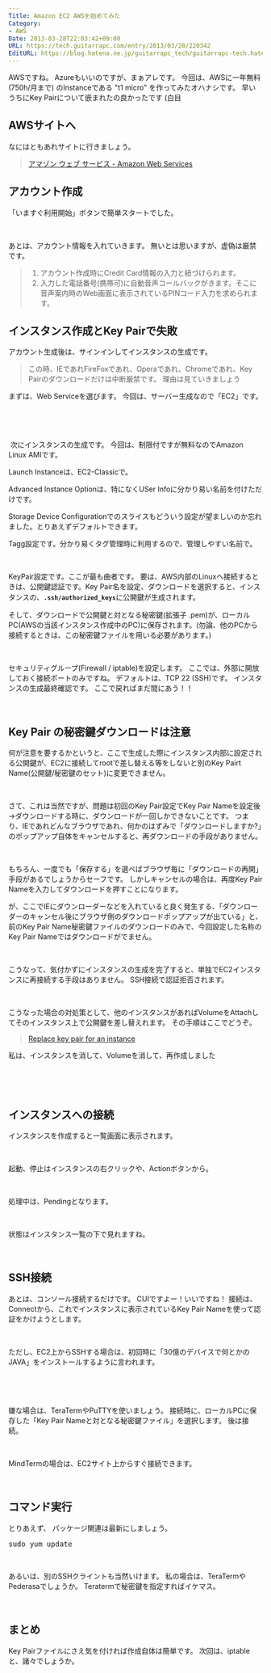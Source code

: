 ```yaml
---
Title: Amazon EC2 AWSを始めてみた
Category:
- AWS
Date: 2013-03-28T22:03:42+09:00
URL: https://tech.guitarrapc.com/entry/2013/03/28/220342
EditURL: https://blog.hatena.ne.jp/guitarrapc_tech/guitarrapc-tech.hatenablog.com/atom/entry/11696248318757675491
---
```


<p>AWSですね。 Azureもいいのですが、まぁアレです。 今回は、AWSに一年無料(750h/月まで) のInstanceである "t1 micro" を作ってみたオハナシです。 早いうちにKey Pairについて嵌まれたの良かったです (白目 </p>
<h2>AWSサイトへ</h2>
<p>なにはともあれサイトに行きましょう。</p>
<blockquote><a href="http://aws.amazon.com/jp/" target="_blank">アマゾン ウェブ サービス - Amazon Web Services</a></blockquote>
<h2>アカウント作成</h2>
<p>「いますぐ利用開始」ボタンで簡単スタートでした。</p>
<p> </p>
<p>あとは、アカウント情報を入れていきます。 無いとは思いますが、虚偽は厳禁です。</p>
<blockquote>
<ol>
<li>アカウント作成時にCredit Card情報の入力と紐づけられます。</li>
<li>入力した電話番号(携帯可)に自動音声コールバックがきます。そこに音声案内時のWeb画面に表示されているPINコード入力を求められます。</li>
</ol>
</blockquote>
<h2>インスタンス作成とKey Pairで失敗</h2>
<p>アカウント生成後は、サインインしてインスタンスの生成です。</p>
<blockquote>この時、IEであれFireFoxであれ、Operaであれ、Chromeであれ、Key Pairのダウンロードだけは中断厳禁です。 理由は見ていきましょう</blockquote>
<p>まずは、Web Serviceを選びます。 今回は、サーバー生成なので「EC2」です。</p>
<p> </p>
<p> </p>
<p> 次にインスタンスの生成です。 今回は、制限付ですが無料なのでAmazon Linux AMIです。</p>
<p>Launch Instanceは、EC2-Classicで。</p>
<p>Advanced Instance Optionは、特になくUSer Infoに分かり易い名前を付けただけです。</p>
<p>Storage Device Configurationでのスライスもどういう設定が望ましいのか忘れました。とりあえずデフォルトできます。</p>
<p>Tagg設定です。分かり易くタグ管理時に利用するので、管理しやすい名前で。</p>
<p> </p>
<p>KeyPair設定です。ここが最も曲者です。 要は、AWS内部のLinuxへ接続するときは、公開鍵認証です。<span style="line-height: 1.5;">Key Pair名を設定、ダウンロードを選択すると、インスタンスの、</span><code><strong>.ssh/authorized_keys</strong></code><span style="line-height: 1.5;">に公開鍵が生成されます。</span></p>
<p>そして、ダウンロードで公開鍵と対となる秘密鍵(拡張子 .pem)が、ローカルPC(AWSの当該インスタンス作成中のPC)に保存されます。(勿論、他のPCから接続するときは、この秘密鍵ファイルを用いる必要があります。)</p>
<p> </p>
<p>セキュリティグループ(Firewall / iptable)を設定します。 ここでは、外部に開放しておく接続ポートのみですね。 デフォルトは、TCP 22 (SSH)です。 インスタンスの生成最終確認です。 ここで戻ればまだ間にあう！！ </p>
<p> </p>
<h2>Key Pair の秘密鍵ダウンロードは注意</h2>
<p>何が注意を要するかというと、ここで生成した際にインスタンス内部に設定される公開鍵が、EC2に接続してrootで差し替える等をしないと別のKey Pairt Name(公開鍵/秘密鍵のセット)に変更できません。</p>
<p> </p>
<p>さて、これは当然ですが、問題は初回のKey Pair設定でKey Pair Nameを設定後→ダウンロードする時に、ダウンロードが一回しかできないことです。 つまり、IEであれどんなブラウザであれ、何かのはずみで「ダウンロードしますか?」のポップアップ自体をキャンセルすると、再ダウンロードの手段がありません。</p>
<p> </p>
<p>もちろん、一度でも「保存する」を選べばブラウザ毎に「ダウンロードの再開」手段があるでしょうからセーフです。 しかしキャンセルの場合は、再度Key Pair Nameを入力してダウンロードを押すことになります。</p>
<p>が、ここでIEにダウンローダーなどを入れていると良く発生する、「ダウンローダーのキャンセル後にブラウザ側のダウンロードポップアップが出ている」と、前のKey Pair Name秘密鍵ファイルのダウンロードのみで、今回設定した名称のKey Pair Nameではダウンロードがでません。</p>
<p> </p>
<p>こうなって、気付かずにインスタンスの生成を完了すると、単独でEC2インスタンスに再接続する手段はありません。 SSH接続で認証拒否されます。</p>
<p> </p>
<p>こうなった場合の対処策として、他のインスタンスがあればVolumeをAttachしてそのインスタンス上で公開鍵を差し替えれます。 その手順はここでどうぞ。</p>
<blockquote><a href="https://forums.aws.amazon.com/msage.jspa?messageID=245314" target="_blank">Replace key pair for an instance</a></blockquote>
<p>私は、インスタンスを消して、Volumeを消して、再作成しました</p>
<p> </p>
<p> </p>
<h2>インスタンスへの接続</h2>
<p>インスタンスを作成すると一覧画面に表示されます。</p>
<p> </p>
<p>起動、停止はインスタンスの右クリックや、Actionボタンから。</p>
<p> </p>
<p>処理中は、Pendingとなります。</p>
<p> </p>
<p>状態はインスタンス一覧の下で見れますね。</p>
<p> </p>
<h2>SSH接続</h2>
<p>あとは、コンソール接続するだけです。 CUIですよー！いいですね！ 接続は、Connectから、これでインスタンスに表示されているKey Pair Nameを使って認証をかけようとします。</p>
<p> </p>
<p>ただし、EC2上からSSHする場合は、初回時に「30億のデバイスで何とかのJAVA」をインストールするように言われます。</p>
<p> </p>
<p> </p>
<p>嫌な場合は、TeraTermやPuTTYを使いましょう。 接続時に、ローカルPCに保存した「Key Pair Nameと対となる秘密鍵ファイル」を選択します。 後は接続。</p>
<p> </p>
<p>MindTermの場合は、EC2サイト上からすぐ接続できます。</p>
<p> </p>
<h2>コマンド実行</h2>
<p>とりあえず、 パッケージ関連は最新にしましょう。</p>
<pre class="brush: powershell">sudo yum update
</pre>
<p> </p>
<p>あるいは、別のSSHクライントも当然いけます。 私の場合は、TeraTermやPederasaでしょうか。 Teratermで秘密鍵を指定すればイケマス。</p>
<p> </p>
<h2>まとめ</h2>
<p>Key Pairファイルにさえ気を付ければ作成自体は簡単です。 次回は、iptableと、諸々でしょうか。</p>
